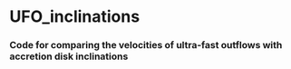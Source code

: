 # UFO_inclinations
### Code for comparing the velocities of ultra-fast outflows with accretion disk inclinations
